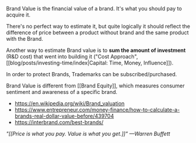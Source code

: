 Brand Value is the financial value of a brand. It's what you should pay to acquire it.

There's no perfect way to estimate it, but quite logically it should reflect the difference of price between a product without brand and the same product with the Brand.

Another way to estimate Brand value is to **sum the amount of investment** (R&D cost) that went into building it ("Cost Approach", [[blog/posts/investing-time/index|Capital: Time, Money, Influence]]).

In order to protect Brands, Trademarks can be subscribed/purchased.

Brand Value is different from [[Brand Equity]], which measures consumer sentiment and awareness of a specific brand.

- https://en.wikipedia.org/wiki/Brand_valuation
- https://www.entrepreneur.com/money-finance/how-to-calculate-a-brands-real-dollar-value-before/439704
- https://interbrand.com/best-brands/


_"[[Price is what you pay. Value is what you get.]]" —Warren Buffett_